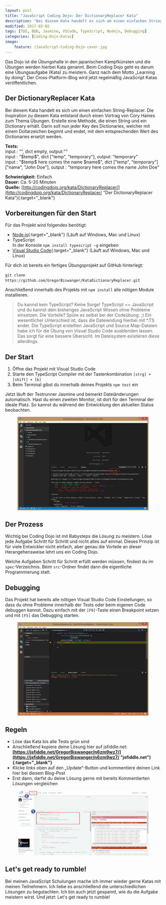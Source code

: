 ```yaml
---
layout: post
title: "JavaScript Coding Dojo: Der DictionaryReplacer Kata"
description: "Bei diesem Kata handelt es sich um einen einfachen String-Replacer."
modified: 2017-03-02
tags: [TDD, BDD, Jasmine, VSCode, TypeScript, Nodejs, Debugging]
categories: [Coding-Dojo-Katas]
image:
    feature: /JavaScript-Coding-Dojo-cover.jpg
---
```


Das Dojo ist die Übungshalle in den japanischen Kampfkünsten und die Übungen werden hierbei Kata genannt. Beim Coding Dojo geht es darum eine Übungsaufgabe (Kata) zu meistern. Ganz nach dem Motto „Learning by doing“. Der Cross-Platform-Blog wird jetzt regelmäßig JavaScript Katas veröffentlichen.  

## Der DictionaryReplacer Kata
Bei diesem Kata handelt es sich um einen einfachen String-Replacer. Die Inspiration zu diesem Kata entstand durch einen Vortrag von Cory Haines zum Thema Übungen. Erstelle eine Methode, die einen String und ein Dictionary erhält. Darin soll nun jeder Key des Dictionaries, welcher mit einem Dollarzeichen beginnt und endet, mit dem entsprechenden Wert des Dictionaries ersetzt werden. 

<!-- more -->  

**Tests:**  
input : "", dict empty, output:""  
input : "\$temp\$", dict ["temp", "temporary"], output: "temporary"  
input : "\$temp\$ here comes the name \$name\$", dict ["temp", "temporary"] ["name", "John Doe"], output : "temporary here comes the name John Doe"  

**Schwierigkeit:** Einfach  
**Dauer:** Ca. 5-20 Minuten  
**Quelle:** [http://codingdojo.org/kata/DictionaryReplacer/](http://codingdojo.org/kata/DictionaryReplacer/ "Der DictionaryReplacer Kata"){:target="_blank"}  
  
  
## Vorbereitungen für den Start
Für das Projekt wird folgendes benötigt:
- [Node.js](http://www.nodejs.org "www.nodejs.org"){:target="_blank"} (Läuft auf Windows, Mac und Linux)  
- TypeScript  
  In der Konsole `npm install typescript –g` eingeben  
- [Visual Studio Code](http://code.visualstudio.com "http://code.visualstudio.com"){:target="_blank"} (Läuft auf Windows, Mac und Linux)  
  
Für dich ist bereits ein fertiges Übungsprojekt auf GitHub hinterlegt:  
  
`git clone https://github.com/GregorBiswanger/KataDictionaryReplacer.git`  

Anschließend innerhalb des Projekts mit `npm install` alle nötigen Module installieren.  

> Du kannst kein TypeScript? Keine Sorge! TypeScript == JavaScript und du kannst dein bisheriges JavaScript Wissen ohne Probleme einsetzen. Die Vorteile? Spüre es selbst bei der Codeübung. ;) Ein wesentlicher Unterschied ist, dass die Dateiendung hierbei mit *.TS endet. Die TypeScript erstellten JavaScript und Source Map-Dateien habe ich für die Übung von Visual Studio Code ausblenden lassen. Das sorgt für eine bessere Übersicht. Im Dateisystem existieren diese allerdings.  
  
## Der Start
1.	Öffne das Projekt mit Visual Studio Code  
2.	Starte den TypeScript Compiler mit der Tastenkombination `[strg] + [shift] + [b]`  
3.	Beim Terminal gibst du innerhalb deines Projekts `npm test` ein  

Jetzt läuft der Testrunner Jasmine und bemerkt Dateiänderungen automatisch. Hast du einen zweiten Monitor, ist dort für den Terminal der ideale Platz. So kannst du während der Entwicklung den aktuellen Status beobachten.   
  
<figure>
	<a href="/images/04/vscode-npm-test.jpg"><img src="/images/04/vscode-npm-test.jpg" alt="npm start"></a>
</figure>
  
## Der Prozess
Wichtig bei Coding Dojo ist mit Babysteps die Lösung zu meistern. Löse jede Aufgabe Schritt für Schritt und nicht alles auf einmal. Dieses Prinzip ist für viele Entwickler nicht einfach, aber genau die Vorteile an dieser Herangehensweise lehrt uns ein Coding Dojo.  

Welche Aufgaben Schritt für Schritt erfüllt werden müssen, findest du im `spec`-Verzeichnis. Beim `src`-Ordner findet dann die eigentliche Programmierung statt.
  
## Debugging
Das Projekt hat bereits alle nötigen Visual Studio Code Einstellungen, so dass du ohne Probleme innerhalb der Tests oder beim eigenen Code debuggen kannst. Dazu einfach mit der `[F9]`-Taste einen Breakpoint setzen und mit `[F5]` das Debugging starten.

<figure>
	<a href="/images/04/vscode-jasmine-debugging.jpg"><img src="/images/04/vscode-jasmine-debugging.jpg" alt="Unit Test Debugging"></a>
</figure>

## Regeln
-	Löse das Kata bis alle Tests grün sind
-	Anschließend kopiere deine Lösung hier auf jsfiddle.net:
  **[https://jsfiddle.net/GregorBiswanger/n6zm9wz7/](https://jsfiddle.net/GregorBiswanger/n6zm9wz7/ "jsfiddle.net"){:target="_blank"}**
-	Klicke links oben auf den „Update“-Button und kommentiere deinen Link hier bei diesem Blog-Post
-	Erst dann, darfst du deine Lösung gerne mit bereits Kommentierten Lösungen vergleichen

<figure>
	<a href="/images/04/jsfiddle-typescript-jasmine.jpg"><img src="/images/04/jsfiddle-typescript-jasmine.jpg" alt="jsfiddle kata mit typescript und jasmine"></a>
</figure>

## Let's get ready to rumble!
Bei meinen JavaScript Schulungen mache ich immer wieder gerne Katas mit meinen Teilnehmern. Ich liebe es anschließend die unterschiedlichen Lösungen zu begutachten. Ich bin auch jetzt gespannt, wie du die Aufgabe meistern wirst. Und jetzt: Let's get ready to rumble!

